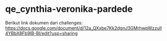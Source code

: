 # qe_cynthia-veronika-pardede
Berikut link dokumen dari challenges:
https://docs.google.com/document/d/12a_QXxbe7Kk2dgnJ3GMrhwpWzzull4YBbX8Fb9IB-BI/edit?usp=sharing
